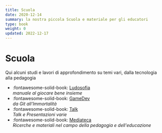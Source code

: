 ```yaml
---
title: Scuola
date: 2020-12-14
summary: la nostra piccola Scuola e materiale per gli educatori
type: book
weight: 0
updated: 2022-12-17
---
```

# Scuola

Qui alcuni studi e lavori di approfondimento su temi vari, dalla tecnologia alla pedagogia

<div class="grid cards" markdown>

- :fontawesome-solid-book: [Ludosofia](ludosofia/index.md)  
_manuale al giocare bene insieme_
- :fontawesome-solid-book: [GameDev](game-dev/index.md)  
_da Git all'Immortalità_
- :fontawesome-solid-book: [Talk](talk/index.md)  
_Talk e Presentazioni varie_
- :fontawesome-solid-book: [Mediateca](mediateca/tabella-periodica-fumetti.md)  
_Ricerche e materiali nel campo della pedagogia e dell'educazione_ 

</div>
